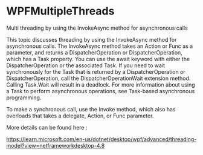 # WPFMultipleThreads
Multi threading by using the InvokeAsync method for asynchronous calls

This topic discusses threading by using the InvokeAsync method for asynchronous calls. 
The InvokeAsync method takes an Action or Func<TResult> as a parameter, and returns a DispatcherOperation or DispatcherOperation<TResult>, which has a Task property.
You can use the await keyword with either the DispatcherOperation or the associated Task. 
If you need to wait synchronously for the Task that is returned by a DispatcherOperation or DispatcherOperation<TResult>, call the DispatcherOperationWait extension method.
Calling Task.Wait will result in a deadlock. For more information about using a Task to perform asynchronous operations, see Task-based asynchronous programming.

To make a synchronous call, use the Invoke method, which also has overloads that takes a delegate, Action, or Func<TResult> parameter.


More details can be found here :

https://learn.microsoft.com/en-us/dotnet/desktop/wpf/advanced/threading-model?view=netframeworkdesktop-4.8
